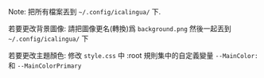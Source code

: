Note: 把所有檔案丟到 `~/.config/icalingua/` 下.

若要更改背景圖像: 請把圖像更名(轉換)爲 `background.png` 然後一起丟到 `~/.config/icalingua/` 下

若要更改主題顏色: 修改 `style.css` 中 :root 規則集中的自定義變量 `--MainColor:` 和 `--MainColorPrimary`
